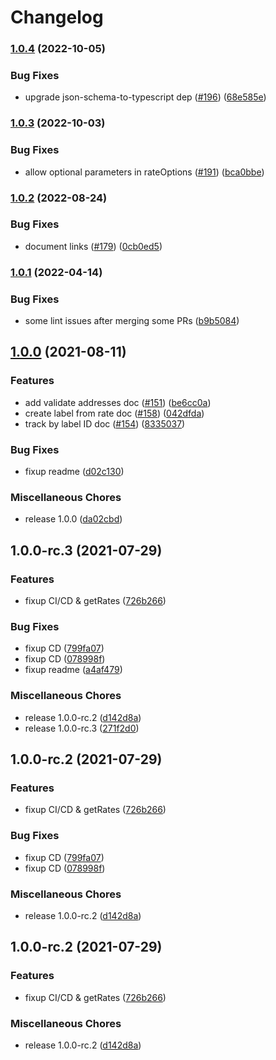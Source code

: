 # Changelog

### [1.0.4](https://www.github.com/ShipEngine/shipengine-js/compare/v1.0.3...v1.0.4) (2022-10-05)


### Bug Fixes

* upgrade json-schema-to-typescript dep ([#196](https://www.github.com/ShipEngine/shipengine-js/issues/196)) ([68e585e](https://www.github.com/ShipEngine/shipengine-js/commit/68e585ed7b82c09636f06cbe441ae5d231bde04c))

### [1.0.3](https://www.github.com/ShipEngine/shipengine-js/compare/v1.0.2...v1.0.3) (2022-10-03)


### Bug Fixes

* allow optional parameters in rateOptions ([#191](https://www.github.com/ShipEngine/shipengine-js/issues/191)) ([bca0bbe](https://www.github.com/ShipEngine/shipengine-js/commit/bca0bbe2ba1c82c2f224a724d4a01d7d2e71b94c))

### [1.0.2](https://www.github.com/ShipEngine/shipengine-js/compare/v1.0.1...v1.0.2) (2022-08-24)


### Bug Fixes

* document links ([#179](https://www.github.com/ShipEngine/shipengine-js/issues/179)) ([0cb0ed5](https://www.github.com/ShipEngine/shipengine-js/commit/0cb0ed57de033b33da8b2b43f5f3af74eb5df9be))

### [1.0.1](https://www.github.com/ShipEngine/shipengine-js/compare/v1.0.0...v1.0.1) (2022-04-14)


### Bug Fixes

* some lint issues after merging some PRs ([b9b5084](https://www.github.com/ShipEngine/shipengine-js/commit/b9b5084518be26e6ec50375341b6ab0ff80e9083))

## [1.0.0](https://www.github.com/ShipEngine/shipengine-js/compare/v1.0.0-rc.3...v1.0.0) (2021-08-11)


### Features

* add validate addresses doc ([#151](https://www.github.com/ShipEngine/shipengine-js/issues/151)) ([be6cc0a](https://www.github.com/ShipEngine/shipengine-js/commit/be6cc0a452a7d14b0ae3cdf087c621b651616261))
* create label from rate doc ([#158](https://www.github.com/ShipEngine/shipengine-js/issues/158)) ([042dfda](https://www.github.com/ShipEngine/shipengine-js/commit/042dfdaec6fc79f16e36f71ef914f3104e950393))
* track by label ID doc ([#154](https://www.github.com/ShipEngine/shipengine-js/issues/154)) ([8335037](https://www.github.com/ShipEngine/shipengine-js/commit/8335037fe904d1c94fc20f9920e5f9602a8fcb9f))


### Bug Fixes

* fixup readme ([d02c130](https://www.github.com/ShipEngine/shipengine-js/commit/d02c130b31c20604fc528cf0e87055e65c72dffa))


### Miscellaneous Chores

* release 1.0.0 ([da02cbd](https://www.github.com/ShipEngine/shipengine-js/commit/da02cbda8ac66c0778f77d6370f6aaac240241d4))

## 1.0.0-rc.3 (2021-07-29)


### Features

* fixup CI/CD & getRates ([726b266](https://www.github.com/ShipEngine/shipengine-js/commit/726b26649e166e1b2cb305c169379ec097314e61))


### Bug Fixes

* fixup CD ([799fa07](https://www.github.com/ShipEngine/shipengine-js/commit/799fa0714f838daeefa9646a6736397a9793b6c6))
* fixup CD ([078998f](https://www.github.com/ShipEngine/shipengine-js/commit/078998f159a260a57c7af68e377118d9a3264c93))
* fixup readme ([a4af479](https://www.github.com/ShipEngine/shipengine-js/commit/a4af479855a87804c332cf0187ca2610cbbcf48e))


### Miscellaneous Chores

* release 1.0.0-rc.2 ([d142d8a](https://www.github.com/ShipEngine/shipengine-js/commit/d142d8a73b2c6e5c28cb756efd05b24514fa8b6d))
* release 1.0.0-rc.3 ([271f2d0](https://www.github.com/ShipEngine/shipengine-js/commit/271f2d04950cb791341da1ed40c6e01faa6ea46c))

## 1.0.0-rc.2 (2021-07-29)


### Features

* fixup CI/CD & getRates ([726b266](https://www.github.com/ShipEngine/shipengine-js/commit/726b26649e166e1b2cb305c169379ec097314e61))


### Bug Fixes

* fixup CD ([799fa07](https://www.github.com/ShipEngine/shipengine-js/commit/799fa0714f838daeefa9646a6736397a9793b6c6))
* fixup CD ([078998f](https://www.github.com/ShipEngine/shipengine-js/commit/078998f159a260a57c7af68e377118d9a3264c93))


### Miscellaneous Chores

* release 1.0.0-rc.2 ([d142d8a](https://www.github.com/ShipEngine/shipengine-js/commit/d142d8a73b2c6e5c28cb756efd05b24514fa8b6d))

## 1.0.0-rc.2 (2021-07-29)


### Features

* fixup CI/CD & getRates ([726b266](https://www.github.com/ShipEngine/shipengine-js/commit/726b26649e166e1b2cb305c169379ec097314e61))


### Miscellaneous Chores

* release 1.0.0-rc.2 ([d142d8a](https://www.github.com/ShipEngine/shipengine-js/commit/d142d8a73b2c6e5c28cb756efd05b24514fa8b6d))
